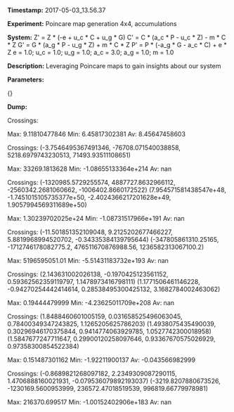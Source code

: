 **Timestamp:** 2017-05-03_13.56.37

**Experiment:** Poincare map generation 4x4, accumulations

**System:**
Z' = Z * (-e + u_c * C + u_g * G) 
C' = C * (a_c * P - u_c * Z) - m * C * Z 
G' = G * (a_g * P - u_g * Z) + m * C * Z 
P' = P * (-a_g * G - a_c * C) + e * Z 
e = 1.0; u_c = 1.0; u_g = 1.0; a_c = 3.0; a_g = 1.0; m = 1.0

**Description:** Leveraging Poincare maps to gain insights about our system

**Parameters:**

{}

**Dump:**



Crossings:

Max:
9.11810477846
Min:
6.45817302381
Av:
8.45647458603


Crossings:
(-3.7546495367491346, -76708.071540038858, 5218.6979743230513, 71493.93511108651)

Max:
33269.1813628
Min:
-1.08655133364e+214
Av:
nan


Crossings:
(-1320985.5729255574, 4887727.8632966112, -2560342.2681060662, -1006402.8660172522)
(7.954571581438547e+48, -1.7451015105735377e+50, -2.4024366217201628e+49, 1.9057994569311689e+50)

Max:
1.30239702025e+24
Min:
-1.08731517966e+191
Av:
nan


Crossings:
(-11.501851352109048, 9.2125202677466227, 5.8819968994520702, -0.34335384139795644)
(-347805861310.25165, -1712746178082775.2, 476511670876988.56, 1236582313067100.2)

Max:
5196595051.01
Min:
-5.51431183732e+193
Av:
nan


Crossings:
(2.143631002026138, -0.1970425123561152, 0.59362562359119797, 1.1478973416798111)
(1.1771506461146228, -0.94270254442414614, 0.28538495300425132, 3.1682784002463062)

Max:
0.19444479999
Min:
-4.23625011709e+208
Av:
nan


Crossings:
(1.8488460601005159, 0.031658525496063045, 0.78400349347243825, 1.1265205625786203)
(1.4938075435490039, 0.30296946170375844, 0.9414774063929785, 1.0527742300018958)
(1.5847677247711647, 0.29900120258097646, 0.93367670575026929, 0.97358300854522384)

Max:
0.151487301162
Min:
-1.92211900137
Av:
-0.043566982999


Crossings:
(-0.8689821268097182, 2.2349309087290115, 1.4706888160021931, -0.079536079892193037)
(-3219.8207880673526, -1230169.5600953999, 236572.47018519539, 996819.66779978981)

Max:
216370.699517
Min:
-1.00152402906e+183
Av:
nan